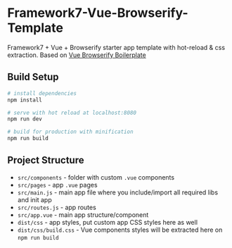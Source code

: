# Framework7-Vue-Browserify-Template
Framework7 + Vue + Browserify starter app template with hot-reload &amp; css extraction. Based on [Vue Browserify Boilerplate](https://github.com/vuejs-templates/browserify)

## Build Setup

``` bash
# install dependencies
npm install

# serve with hot reload at localhost:8080
npm run dev

# build for production with minification
npm run build
```

## Project Structure

* `src/components` - folder with custom `.vue` components
* `src/pages` - app `.vue` pages
* `src/main.js` - main app file where you include/import all required libs and init app
* `src/routes.js` - app routes
* `src/app.vue` - main app structure/component
* `dist/css` - app styles, put custom app CSS styles here as well
* `dist/css/build.css` - Vue components styles will be extracted here on `npm run build`

